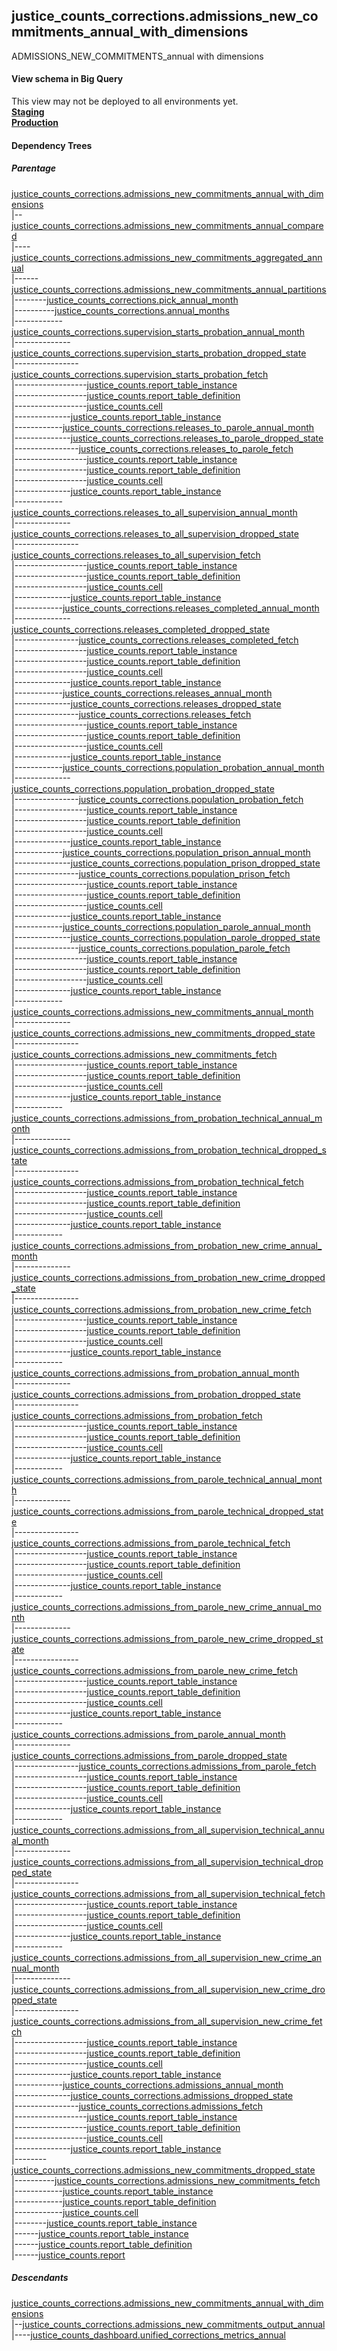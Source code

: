 ## justice_counts_corrections.admissions_new_commitments_annual_with_dimensions
ADMISSIONS_NEW_COMMITMENTS_annual with dimensions

#### View schema in Big Query
This view may not be deployed to all environments yet.<br/>
[**Staging**](https://console.cloud.google.com/bigquery?pli=1&p=recidiviz-staging&page=table&project=recidiviz-staging&d=justice_counts_corrections&t=admissions_new_commitments_annual_with_dimensions)
<br/>
[**Production**](https://console.cloud.google.com/bigquery?pli=1&p=recidiviz-123&page=table&project=recidiviz-123&d=justice_counts_corrections&t=admissions_new_commitments_annual_with_dimensions)
<br/>

#### Dependency Trees

##### Parentage
[justice_counts_corrections.admissions_new_commitments_annual_with_dimensions](../justice_counts_corrections/admissions_new_commitments_annual_with_dimensions.md) <br/>
|--[justice_counts_corrections.admissions_new_commitments_annual_compared](../justice_counts_corrections/admissions_new_commitments_annual_compared.md) <br/>
|----[justice_counts_corrections.admissions_new_commitments_aggregated_annual](../justice_counts_corrections/admissions_new_commitments_aggregated_annual.md) <br/>
|------[justice_counts_corrections.admissions_new_commitments_annual_partitions](../justice_counts_corrections/admissions_new_commitments_annual_partitions.md) <br/>
|--------[justice_counts_corrections.pick_annual_month](../justice_counts_corrections/pick_annual_month.md) <br/>
|----------[justice_counts_corrections.annual_months](../justice_counts_corrections/annual_months.md) <br/>
|------------[justice_counts_corrections.supervision_starts_probation_annual_month](../justice_counts_corrections/supervision_starts_probation_annual_month.md) <br/>
|--------------[justice_counts_corrections.supervision_starts_probation_dropped_state](../justice_counts_corrections/supervision_starts_probation_dropped_state.md) <br/>
|----------------[justice_counts_corrections.supervision_starts_probation_fetch](../justice_counts_corrections/supervision_starts_probation_fetch.md) <br/>
|------------------[justice_counts.report_table_instance](../justice_counts/report_table_instance.md) <br/>
|------------------[justice_counts.report_table_definition](../justice_counts/report_table_definition.md) <br/>
|------------------[justice_counts.cell](../justice_counts/cell.md) <br/>
|--------------[justice_counts.report_table_instance](../justice_counts/report_table_instance.md) <br/>
|------------[justice_counts_corrections.releases_to_parole_annual_month](../justice_counts_corrections/releases_to_parole_annual_month.md) <br/>
|--------------[justice_counts_corrections.releases_to_parole_dropped_state](../justice_counts_corrections/releases_to_parole_dropped_state.md) <br/>
|----------------[justice_counts_corrections.releases_to_parole_fetch](../justice_counts_corrections/releases_to_parole_fetch.md) <br/>
|------------------[justice_counts.report_table_instance](../justice_counts/report_table_instance.md) <br/>
|------------------[justice_counts.report_table_definition](../justice_counts/report_table_definition.md) <br/>
|------------------[justice_counts.cell](../justice_counts/cell.md) <br/>
|--------------[justice_counts.report_table_instance](../justice_counts/report_table_instance.md) <br/>
|------------[justice_counts_corrections.releases_to_all_supervision_annual_month](../justice_counts_corrections/releases_to_all_supervision_annual_month.md) <br/>
|--------------[justice_counts_corrections.releases_to_all_supervision_dropped_state](../justice_counts_corrections/releases_to_all_supervision_dropped_state.md) <br/>
|----------------[justice_counts_corrections.releases_to_all_supervision_fetch](../justice_counts_corrections/releases_to_all_supervision_fetch.md) <br/>
|------------------[justice_counts.report_table_instance](../justice_counts/report_table_instance.md) <br/>
|------------------[justice_counts.report_table_definition](../justice_counts/report_table_definition.md) <br/>
|------------------[justice_counts.cell](../justice_counts/cell.md) <br/>
|--------------[justice_counts.report_table_instance](../justice_counts/report_table_instance.md) <br/>
|------------[justice_counts_corrections.releases_completed_annual_month](../justice_counts_corrections/releases_completed_annual_month.md) <br/>
|--------------[justice_counts_corrections.releases_completed_dropped_state](../justice_counts_corrections/releases_completed_dropped_state.md) <br/>
|----------------[justice_counts_corrections.releases_completed_fetch](../justice_counts_corrections/releases_completed_fetch.md) <br/>
|------------------[justice_counts.report_table_instance](../justice_counts/report_table_instance.md) <br/>
|------------------[justice_counts.report_table_definition](../justice_counts/report_table_definition.md) <br/>
|------------------[justice_counts.cell](../justice_counts/cell.md) <br/>
|--------------[justice_counts.report_table_instance](../justice_counts/report_table_instance.md) <br/>
|------------[justice_counts_corrections.releases_annual_month](../justice_counts_corrections/releases_annual_month.md) <br/>
|--------------[justice_counts_corrections.releases_dropped_state](../justice_counts_corrections/releases_dropped_state.md) <br/>
|----------------[justice_counts_corrections.releases_fetch](../justice_counts_corrections/releases_fetch.md) <br/>
|------------------[justice_counts.report_table_instance](../justice_counts/report_table_instance.md) <br/>
|------------------[justice_counts.report_table_definition](../justice_counts/report_table_definition.md) <br/>
|------------------[justice_counts.cell](../justice_counts/cell.md) <br/>
|--------------[justice_counts.report_table_instance](../justice_counts/report_table_instance.md) <br/>
|------------[justice_counts_corrections.population_probation_annual_month](../justice_counts_corrections/population_probation_annual_month.md) <br/>
|--------------[justice_counts_corrections.population_probation_dropped_state](../justice_counts_corrections/population_probation_dropped_state.md) <br/>
|----------------[justice_counts_corrections.population_probation_fetch](../justice_counts_corrections/population_probation_fetch.md) <br/>
|------------------[justice_counts.report_table_instance](../justice_counts/report_table_instance.md) <br/>
|------------------[justice_counts.report_table_definition](../justice_counts/report_table_definition.md) <br/>
|------------------[justice_counts.cell](../justice_counts/cell.md) <br/>
|--------------[justice_counts.report_table_instance](../justice_counts/report_table_instance.md) <br/>
|------------[justice_counts_corrections.population_prison_annual_month](../justice_counts_corrections/population_prison_annual_month.md) <br/>
|--------------[justice_counts_corrections.population_prison_dropped_state](../justice_counts_corrections/population_prison_dropped_state.md) <br/>
|----------------[justice_counts_corrections.population_prison_fetch](../justice_counts_corrections/population_prison_fetch.md) <br/>
|------------------[justice_counts.report_table_instance](../justice_counts/report_table_instance.md) <br/>
|------------------[justice_counts.report_table_definition](../justice_counts/report_table_definition.md) <br/>
|------------------[justice_counts.cell](../justice_counts/cell.md) <br/>
|--------------[justice_counts.report_table_instance](../justice_counts/report_table_instance.md) <br/>
|------------[justice_counts_corrections.population_parole_annual_month](../justice_counts_corrections/population_parole_annual_month.md) <br/>
|--------------[justice_counts_corrections.population_parole_dropped_state](../justice_counts_corrections/population_parole_dropped_state.md) <br/>
|----------------[justice_counts_corrections.population_parole_fetch](../justice_counts_corrections/population_parole_fetch.md) <br/>
|------------------[justice_counts.report_table_instance](../justice_counts/report_table_instance.md) <br/>
|------------------[justice_counts.report_table_definition](../justice_counts/report_table_definition.md) <br/>
|------------------[justice_counts.cell](../justice_counts/cell.md) <br/>
|--------------[justice_counts.report_table_instance](../justice_counts/report_table_instance.md) <br/>
|------------[justice_counts_corrections.admissions_new_commitments_annual_month](../justice_counts_corrections/admissions_new_commitments_annual_month.md) <br/>
|--------------[justice_counts_corrections.admissions_new_commitments_dropped_state](../justice_counts_corrections/admissions_new_commitments_dropped_state.md) <br/>
|----------------[justice_counts_corrections.admissions_new_commitments_fetch](../justice_counts_corrections/admissions_new_commitments_fetch.md) <br/>
|------------------[justice_counts.report_table_instance](../justice_counts/report_table_instance.md) <br/>
|------------------[justice_counts.report_table_definition](../justice_counts/report_table_definition.md) <br/>
|------------------[justice_counts.cell](../justice_counts/cell.md) <br/>
|--------------[justice_counts.report_table_instance](../justice_counts/report_table_instance.md) <br/>
|------------[justice_counts_corrections.admissions_from_probation_technical_annual_month](../justice_counts_corrections/admissions_from_probation_technical_annual_month.md) <br/>
|--------------[justice_counts_corrections.admissions_from_probation_technical_dropped_state](../justice_counts_corrections/admissions_from_probation_technical_dropped_state.md) <br/>
|----------------[justice_counts_corrections.admissions_from_probation_technical_fetch](../justice_counts_corrections/admissions_from_probation_technical_fetch.md) <br/>
|------------------[justice_counts.report_table_instance](../justice_counts/report_table_instance.md) <br/>
|------------------[justice_counts.report_table_definition](../justice_counts/report_table_definition.md) <br/>
|------------------[justice_counts.cell](../justice_counts/cell.md) <br/>
|--------------[justice_counts.report_table_instance](../justice_counts/report_table_instance.md) <br/>
|------------[justice_counts_corrections.admissions_from_probation_new_crime_annual_month](../justice_counts_corrections/admissions_from_probation_new_crime_annual_month.md) <br/>
|--------------[justice_counts_corrections.admissions_from_probation_new_crime_dropped_state](../justice_counts_corrections/admissions_from_probation_new_crime_dropped_state.md) <br/>
|----------------[justice_counts_corrections.admissions_from_probation_new_crime_fetch](../justice_counts_corrections/admissions_from_probation_new_crime_fetch.md) <br/>
|------------------[justice_counts.report_table_instance](../justice_counts/report_table_instance.md) <br/>
|------------------[justice_counts.report_table_definition](../justice_counts/report_table_definition.md) <br/>
|------------------[justice_counts.cell](../justice_counts/cell.md) <br/>
|--------------[justice_counts.report_table_instance](../justice_counts/report_table_instance.md) <br/>
|------------[justice_counts_corrections.admissions_from_probation_annual_month](../justice_counts_corrections/admissions_from_probation_annual_month.md) <br/>
|--------------[justice_counts_corrections.admissions_from_probation_dropped_state](../justice_counts_corrections/admissions_from_probation_dropped_state.md) <br/>
|----------------[justice_counts_corrections.admissions_from_probation_fetch](../justice_counts_corrections/admissions_from_probation_fetch.md) <br/>
|------------------[justice_counts.report_table_instance](../justice_counts/report_table_instance.md) <br/>
|------------------[justice_counts.report_table_definition](../justice_counts/report_table_definition.md) <br/>
|------------------[justice_counts.cell](../justice_counts/cell.md) <br/>
|--------------[justice_counts.report_table_instance](../justice_counts/report_table_instance.md) <br/>
|------------[justice_counts_corrections.admissions_from_parole_technical_annual_month](../justice_counts_corrections/admissions_from_parole_technical_annual_month.md) <br/>
|--------------[justice_counts_corrections.admissions_from_parole_technical_dropped_state](../justice_counts_corrections/admissions_from_parole_technical_dropped_state.md) <br/>
|----------------[justice_counts_corrections.admissions_from_parole_technical_fetch](../justice_counts_corrections/admissions_from_parole_technical_fetch.md) <br/>
|------------------[justice_counts.report_table_instance](../justice_counts/report_table_instance.md) <br/>
|------------------[justice_counts.report_table_definition](../justice_counts/report_table_definition.md) <br/>
|------------------[justice_counts.cell](../justice_counts/cell.md) <br/>
|--------------[justice_counts.report_table_instance](../justice_counts/report_table_instance.md) <br/>
|------------[justice_counts_corrections.admissions_from_parole_new_crime_annual_month](../justice_counts_corrections/admissions_from_parole_new_crime_annual_month.md) <br/>
|--------------[justice_counts_corrections.admissions_from_parole_new_crime_dropped_state](../justice_counts_corrections/admissions_from_parole_new_crime_dropped_state.md) <br/>
|----------------[justice_counts_corrections.admissions_from_parole_new_crime_fetch](../justice_counts_corrections/admissions_from_parole_new_crime_fetch.md) <br/>
|------------------[justice_counts.report_table_instance](../justice_counts/report_table_instance.md) <br/>
|------------------[justice_counts.report_table_definition](../justice_counts/report_table_definition.md) <br/>
|------------------[justice_counts.cell](../justice_counts/cell.md) <br/>
|--------------[justice_counts.report_table_instance](../justice_counts/report_table_instance.md) <br/>
|------------[justice_counts_corrections.admissions_from_parole_annual_month](../justice_counts_corrections/admissions_from_parole_annual_month.md) <br/>
|--------------[justice_counts_corrections.admissions_from_parole_dropped_state](../justice_counts_corrections/admissions_from_parole_dropped_state.md) <br/>
|----------------[justice_counts_corrections.admissions_from_parole_fetch](../justice_counts_corrections/admissions_from_parole_fetch.md) <br/>
|------------------[justice_counts.report_table_instance](../justice_counts/report_table_instance.md) <br/>
|------------------[justice_counts.report_table_definition](../justice_counts/report_table_definition.md) <br/>
|------------------[justice_counts.cell](../justice_counts/cell.md) <br/>
|--------------[justice_counts.report_table_instance](../justice_counts/report_table_instance.md) <br/>
|------------[justice_counts_corrections.admissions_from_all_supervision_technical_annual_month](../justice_counts_corrections/admissions_from_all_supervision_technical_annual_month.md) <br/>
|--------------[justice_counts_corrections.admissions_from_all_supervision_technical_dropped_state](../justice_counts_corrections/admissions_from_all_supervision_technical_dropped_state.md) <br/>
|----------------[justice_counts_corrections.admissions_from_all_supervision_technical_fetch](../justice_counts_corrections/admissions_from_all_supervision_technical_fetch.md) <br/>
|------------------[justice_counts.report_table_instance](../justice_counts/report_table_instance.md) <br/>
|------------------[justice_counts.report_table_definition](../justice_counts/report_table_definition.md) <br/>
|------------------[justice_counts.cell](../justice_counts/cell.md) <br/>
|--------------[justice_counts.report_table_instance](../justice_counts/report_table_instance.md) <br/>
|------------[justice_counts_corrections.admissions_from_all_supervision_new_crime_annual_month](../justice_counts_corrections/admissions_from_all_supervision_new_crime_annual_month.md) <br/>
|--------------[justice_counts_corrections.admissions_from_all_supervision_new_crime_dropped_state](../justice_counts_corrections/admissions_from_all_supervision_new_crime_dropped_state.md) <br/>
|----------------[justice_counts_corrections.admissions_from_all_supervision_new_crime_fetch](../justice_counts_corrections/admissions_from_all_supervision_new_crime_fetch.md) <br/>
|------------------[justice_counts.report_table_instance](../justice_counts/report_table_instance.md) <br/>
|------------------[justice_counts.report_table_definition](../justice_counts/report_table_definition.md) <br/>
|------------------[justice_counts.cell](../justice_counts/cell.md) <br/>
|--------------[justice_counts.report_table_instance](../justice_counts/report_table_instance.md) <br/>
|------------[justice_counts_corrections.admissions_annual_month](../justice_counts_corrections/admissions_annual_month.md) <br/>
|--------------[justice_counts_corrections.admissions_dropped_state](../justice_counts_corrections/admissions_dropped_state.md) <br/>
|----------------[justice_counts_corrections.admissions_fetch](../justice_counts_corrections/admissions_fetch.md) <br/>
|------------------[justice_counts.report_table_instance](../justice_counts/report_table_instance.md) <br/>
|------------------[justice_counts.report_table_definition](../justice_counts/report_table_definition.md) <br/>
|------------------[justice_counts.cell](../justice_counts/cell.md) <br/>
|--------------[justice_counts.report_table_instance](../justice_counts/report_table_instance.md) <br/>
|--------[justice_counts_corrections.admissions_new_commitments_dropped_state](../justice_counts_corrections/admissions_new_commitments_dropped_state.md) <br/>
|----------[justice_counts_corrections.admissions_new_commitments_fetch](../justice_counts_corrections/admissions_new_commitments_fetch.md) <br/>
|------------[justice_counts.report_table_instance](../justice_counts/report_table_instance.md) <br/>
|------------[justice_counts.report_table_definition](../justice_counts/report_table_definition.md) <br/>
|------------[justice_counts.cell](../justice_counts/cell.md) <br/>
|--------[justice_counts.report_table_instance](../justice_counts/report_table_instance.md) <br/>
|------[justice_counts.report_table_instance](../justice_counts/report_table_instance.md) <br/>
|------[justice_counts.report_table_definition](../justice_counts/report_table_definition.md) <br/>
|------[justice_counts.report](../justice_counts/report.md) <br/>


##### Descendants
[justice_counts_corrections.admissions_new_commitments_annual_with_dimensions](../justice_counts_corrections/admissions_new_commitments_annual_with_dimensions.md) <br/>
|--[justice_counts_corrections.admissions_new_commitments_output_annual](../justice_counts_corrections/admissions_new_commitments_output_annual.md) <br/>
|----[justice_counts_dashboard.unified_corrections_metrics_annual](../justice_counts_dashboard/unified_corrections_metrics_annual.md) <br/>

